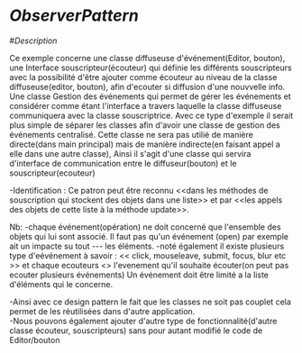 # _ObserverPattern_

#_Description_

 Ce exemple concerne une classe diffuseuse d'événement(Editor, bouton), une Interface souscripteur(écouteur) qui définie les différents souscripteurs  avec la possibilité d'être ajouter comme écouteur au niveau de la classe diffuseuse(editor, bouton), afin d'ecouter si diffusion d'une nouvvelle info. Une classe Gestion des événements qui permet de gérer les événements et considérer comme étant l'interface a travers laquelle la classe diffuseuse communiquera avec la classe souscriptrice.
Avec ce type d'exemple il serait plus simple de séparer les classes afin d'avoir une classe de gestion des événements centralisé. Cette classe ne sera pas utilié de manière directe(dans main principal) mais de manière indirecte(en faisant appel a elle dans une autre classe), Ainsi il s'agit d'une classe qui servira d'interface de communication entre le diffuseur(bouton) et le souscripteur(ecouteur)  

-Identification : Ce patron peut être reconnu <<dans les méthodes de souscription qui stockent des objets dans une liste>> et par <<les appels des objets de cette liste à la méthode update>>. 

Nb:  -chaque événement(opération) ne doit concerné que l'ensemble des objets qui lui sont associé. Il faut pas qu'un événement (open) par exemple ait un impacte su tout  ---  les éléments.
     -noté également il existe plusieurs type d'eévénement à savoir : << click, mouseleave, submit, focus, blur etc >> et chaque ecouteurs <<doit indiquer>> l'evenement     qu'il souhaite écouter(on peut pas ecouter plusieurs événements)
Un événement doit être limité a la liste d'éléments qui le concerne.

-Ainsi avec ce design pattern le fait que les classes ne soit pas couplet cela permet de les réutilisées dans d'autre application.    
-Nous pouvons également ajouter d'autre type de fonctionnalité(d'autre classe écouteur, souscripteurs) sans pour autant modifié le code de Editor/bouton
 
